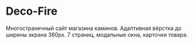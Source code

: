 # Deco-Fire
Многостраничный сайт магазина каминов.
Адаптивная вёрстка до ширины экрана 360px.
7 страниц, модальные окна, карточки товара.


